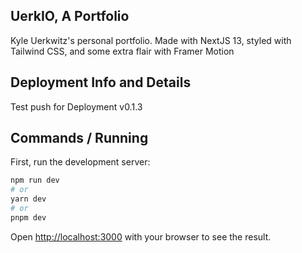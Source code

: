 ## UerkIO, A Portfolio

Kyle Uerkwitz's personal portfolio. Made with NextJS 13, styled with Tailwind CSS, and some extra flair with Framer Motion

## Deployment Info and Details
Test push for Deployment
v0.1.3

## Commands / Running

First, run the development server:

```bash
npm run dev
# or
yarn dev
# or
pnpm dev
```

Open [http://localhost:3000](http://localhost:3000) with your browser to see the result.
